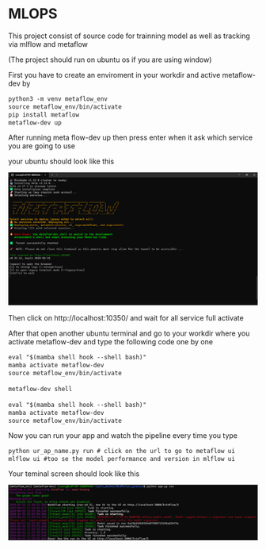 # MLOPS

This project consist of source code for trainning model as well as tracking via mlflow and metaflow

(The project should run on ubuntu os if you are using window)

First you have to create an enviroment in your workdir and active metaflow-dev by 

```
python3 -m venv metaflow_env
source metaflow_env/bin/activate
pip install metaflow
metaflow-dev up
```

After running meta flow-dev up then press enter when it ask which service you are going to use 

your ubuntu should look like this

![alt text](https://github.com/truong04/MLOPS/blob/main/image/metaflow-dev-screen.png?raw=true)

Then click on http://localhost:10350/ and wait for all service full activate


After that open another ubuntu terminal and go to your workdir where you activate metaflow-dev and type the following code one by one
```
eval "$(mamba shell hook --shell bash)"
mamba activate metaflow-dev
source metaflow_env/bin/activate

metaflow-dev shell

eval "$(mamba shell hook --shell bash)"
mamba activate metaflow-dev
source metaflow_env/bin/activate
```

Now you can run your app and watch the pipeline every time you type 
```
python ur_ap_name.py run # click on the url to go to metaflow ui
mlflow ui #too se the model performance and version in mlflow ui
```

Your teminal screen should look like this

![alt text](https://github.com/truong04/MLOPS/blob/main/image/RESULT.png?raw=true)

